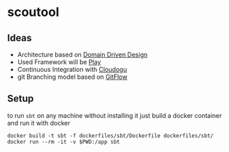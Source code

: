 # scoutool

## Ideas

* Architecture based on [Domain Driven Design](https://en.wikipedia.org/wiki/Domain-driven_design)
* Used Framework will be [Play](https://www.playframework.com/)
* Continuous Integration with [Cloudogu](https://cloudogu.com/)
* git Branching model based on [GitFlow](https://datasift.github.io/gitflow/IntroducingGitFlow.html)

## Setup

to run `sbt` on any machine without installing it just build a docker container and run it with docker

    docker build -t sbt -f dockerfiles/sbt/Dockerfile dockerfiles/sbt/
    docker run --rm -it -v $PWD:/app sbt

